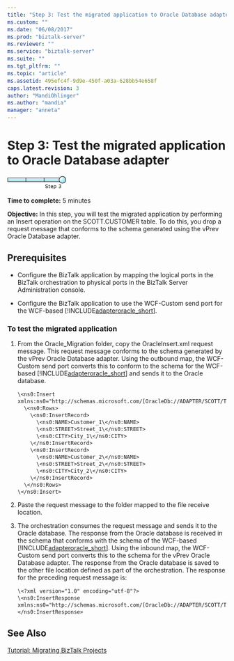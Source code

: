 ```yaml
---
title: "Step 3: Test the migrated application to Oracle Database adapter | Microsoft Docs"
ms.custom: ""
ms.date: "06/08/2017"
ms.prod: "biztalk-server"
ms.reviewer: ""
ms.service: "biztalk-server"
ms.suite: ""
ms.tgt_pltfrm: ""
ms.topic: "article"
ms.assetid: 495efc4f-9d9e-450f-a03a-628bb54e658f
caps.latest.revision: 3
author: "MandiOhlinger"
ms.author: "mandia"
manager: "anneta"
---
```

# Step 3: Test the migrated application to Oracle Database adapter
![Step 3 of 3](../../adapters-and-accelerators/adapter-oracle-database/media/step-3of3.gif "Step_3of3")  
  
 **Time to complete:** 5 minutes  
  
 **Objective:** In this step, you will test the migrated application by performing an Insert operation on the SCOTT.CUSTOMER table. To do this, you drop a request message that conforms to the schema generated using the vPrev Oracle Database adapter.  
  
## Prerequisites  
  
-   Configure the BizTalk application by mapping the logical ports in the BizTalk orchestration to physical ports in the BizTalk Server Administration console.  
  
-   Configure the BizTalk application to use the WCF-Custom send port for the WCF-based [!INCLUDE[adapteroracle_short](../../includes/adapteroracle-short-md.md)].  
  
### To test the migrated application  
  
1.  From the Oracle_Migration folder, copy the OracleInsert.xml request message. This request message conforms to the schema generated by the vPrev Oracle Database adapter. Using the outbound map, the WCF-Custom send port converts this to conform to the schema for the WCF-based [!INCLUDE[adapteroracle_short](../../includes/adapteroracle-short-md.md)] and sends it to the Oracle database.  
  
    ```  
    \<ns0:Insert xmlns:ns0="http://schemas.microsoft.com/[OracleDb://ADAPTER/SCOTT/Tables/CUSTOMER]">  
      \<ns0:Rows>  
        \<ns0:InsertRecord>  
          \<ns0:NAME>Customer_1\</ns0:NAME>  
          \<ns0:STREET>Street_1\</ns0:STREET>  
          \<ns0:CITY>City_1\</ns0:CITY>  
        \</ns0:InsertRecord>  
        \<ns0:InsertRecord>  
          \<ns0:NAME>Customer_2\</ns0:NAME>  
          \<ns0:STREET>Street_2\</ns0:STREET>  
          \<ns0:CITY>City_2\</ns0:CITY>  
        \</ns0:InsertRecord>  
      \</ns0:Rows>  
    \</ns0:Insert>  
    ```  
  
2.  Paste the request message to the folder mapped to the file receive location.  
  
3.  The orchestration consumes the request message and sends it to the Oracle database. The response from the Oracle database is received in the schema that conforms with the schema of the WCF-based [!INCLUDE[adapteroracle_short](../../includes/adapteroracle-short-md.md)]. Using the inbound map, the WCF-Custom send port converts this to the schema for the vPrev Oracle Database adapter. The response from the Oracle database is saved to the other file location defined as part of the orchestration. The response for the preceding request message is:  
  
    ```  
    \<?xml version="1.0" encoding="utf-8"?>  
    \<ns0:InsertResponse xmlns:ns0="http://schemas.microsoft.com/[OracleDb://ADAPTER/SCOTT/Tables/CUSTOMER]">\</ns0:InsertResponse>  
    ```  
  
## See Also  
 [Tutorial: Migrating BizTalk Projects](https://msdn.microsoft.com/library/dd788186(v=bts.80).aspx)